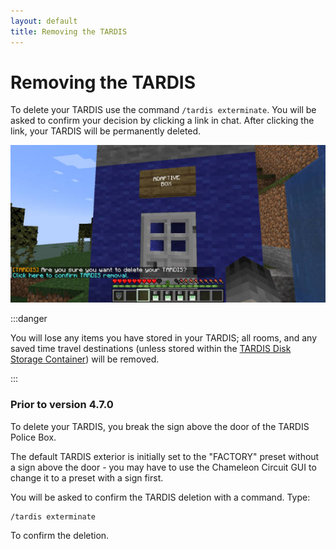 ```yaml
---
layout: default
title: Removing the TARDIS
---
```


# Removing the TARDIS

To delete your TARDIS use the command `/tardis exterminate`. You will be asked to confirm your decision by clicking a
link in chat. After clicking the link, your TARDIS will be permanently deleted.

![TARDIS exterminate confirmation message](/images/docs/exterminate_confirm.jpg)

:::danger

You will lose any items you have stored in your TARDIS; all rooms, and any saved time travel destinations 
(unless stored within the [TARDIS Disk Storage Container](advanced-console#storage_info)) will be removed.

:::

### Prior to version 4.7.0

To delete your TARDIS, you break the sign above the door of the TARDIS Police Box.

The default TARDIS exterior is initially set to the "FACTORY" preset without a sign above the door - you may have to use
the Chameleon Circuit GUI to change it to a preset with a sign first.

You will be asked to confirm the TARDIS deletion with a command. Type:

    /tardis exterminate

To confirm the deletion.
